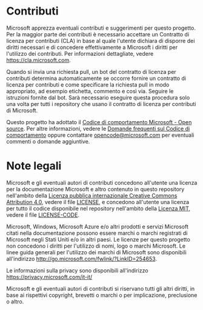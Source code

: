 
# <a name="contributing"></a>Contributi
Microsoft apprezza eventuali contributi e suggerimenti per questo progetto.  Per la maggior parte dei contributi è necessario accettare un Contratto di licenza per contributi (CLA) in base al quale l'utente dichiara di disporre dei diritti necessari e di concedere effettivamente a Microsoft i diritti per l'utilizzo dei contributi. Per informazioni dettagliate, vedere https://cla.microsoft.com.

Quando si invia una richiesta pull, un bot del contratto di licenza per contributi determina automaticamente se occorre fornire un contratto di licenza per contributi e come specificare la richiesta pull in modo appropriato, ad esempio etichetta, commento e così via. Seguire le istruzioni fornite dal bot. Sarà necessario eseguire questa procedura solo una volta per tutti i repository che usano il contratto di licenza per contributi di Microsoft.

Questo progetto ha adottato il [Codice di comportamento Microsoft - Open source](https://opensource.microsoft.com/codeofconduct/).
Per altre informazioni, vedere le [Domande frequenti sul Codice di comportamento](https://opensource.microsoft.com/codeofconduct/faq/) oppure contattare [opencode@microsoft.com](mailto:opencode@microsoft.com) per eventuali commenti o domande aggiuntive.

# <a name="legal-notices"></a>Note legali
Microsoft e gli eventuali autori di contributi concedono all'utente una licenza per la documentazione Microsoft e altro contenuto in questo repository nell'ambito della [Licenza pubblica internazionale Creative Commons Attribution 4.0](https://creativecommons.org/licenses/by/4.0/legalcode), vedere il file [LICENSE](LICENSE.md), e concedono all'utente una licenza per tutto il codice disponibile nel repository nell'ambito della [Licenza MIT](https://opensource.org/licenses/MIT), vedere il file [LICENSE-CODE](LICENSE-CODE.md).

Microsoft, Windows, Microsoft Azure e/o altri prodotti e servizi Microsoft citati nella documentazione possono essere marchi o marchi registrati di Microsoft negli Stati Uniti e/o in altri paesi.
Le licenze per questo progetto non concedono i diritti per l'utilizzo di nomi, logo o marchi Microsoft.
Le linee guida generali per l'utilizzo dei marchi di Microsoft sono disponibili all'indirizzo http://go.microsoft.com/fwlink/?LinkID=254653.

Le informazioni sulla privacy sono disponibili all'indirizzo https://privacy.microsoft.com/it-it/

Microsoft e gli eventuali autori di contributi si riservano tutti gli altri diritti, in base ai rispettivi copyright, brevetti o marchi o per implicazione, preclusione o altro.

